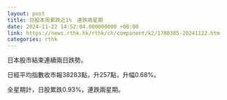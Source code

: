 ```yaml
---
layout: post
title: 日股本周累跌近1%　連跌兩星期
date: 2024-11-22 14:52:04.000000000 +08:00
link: https://news.rthk.hk/rthk/ch/component/k2/1780385-20241122.htm
categories: rthk
---
```


日本股市結束連續兩日跌勢。

日經平均指數收市報38283點，升257點，升幅0.68%。

全星期計，日股累跌0.93%，連跌兩星期。
